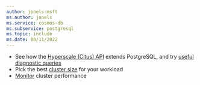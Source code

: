 ```yaml
---
author: jonels-msft
ms.author: jonels
ms.service: cosmos-db
ms.subservice: postgresql
ms.topic: include
ms.date: 08/11/2022
---
```


* See how the [Hyperscale (Citus) API](../reference-overview.md) extends
  PostgreSQL, and try [useful diagnostic
  queries](../howto-useful-diagnostic-queries.md)
* Pick the best [cluster size](../howto-scale-initial.md) for your
  workload
* [Monitor](../howto-monitoring.md) cluster performance
